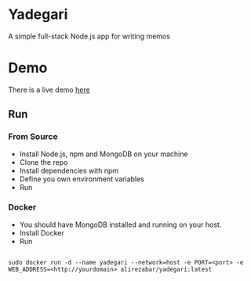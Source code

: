 # Yadegari
A simple full-stack Node.js app for writing memos

# Demo
There is a live demo [here](https://yadegari.alirezabaratian.ir)
## Run

### From Source
- Install Node.js, npm and MongoDB on your machine
- Clone the repo
- Install dependencies with npm
- Define you own environment variables
- Run

### Docker
- You should have MongoDB installed and running on your host.
- Install Docker
- Run

```shell

sudo docker run -d --name yadegari --network=host -e PORT=<port> -e WEB_ADDRESS=<http://yourdomain> alirezabar/yadegari:latest

```
